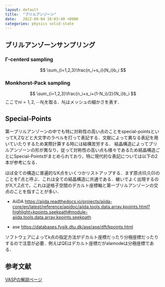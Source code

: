 ```yaml
---
layout: default
title:  "ブリルアンゾーン"
date:   2022-09-04 10:03:40 +0900
categories: physics solid-state
---
```


## ブリルアンゾーンサンプリング

### Γ-centerd sampling

$$ 
 \sum_{i=1,2,3}\frac{n_i+s_i}{N_i}b_i
$$


### Monkhorst-Pack sampling

$$ 
 \sum_{i=1,2,3}\frac{n_i+s_i+(1-N_i)/2}{N_i}b_i
$$
ここで$ni=1,2,\cdots N_i$を取る．$N_i$はメッシュの細かさを表す．



## Special-Points

第一ブリルアンゾーンの中でも特に対称性の高い点のことをspecial-pointsといってX,Zなどと大文字のラベルを打って表記する．文献によって異なる表記を用いていたりするため実際計算する時には結構苦労する． 結晶構造によってブリルアンゾーンの形が異なり，従って対称性の高い点も様々であるため結晶構造ごとにSpecial-Pointsがまとめられており，特に現代的な表記については以下の2本が参考になる．


ほぼ全ての構造に普遍的なK点をいくつかリストアップする．まず原点(0,0,0)のことをΓ点と呼ぶ．これは全ての結晶構造に共通である．継いでよく出現するのがX,Y,Z点で，これは逆格子空間のデカルト座標軸と第一ブリルアンゾーンの交点のことを指すことが多い．



- AiiDA
    https://aiida.readthedocs.io/projects/aiida-core/en/latest/reference/apidoc/aiida.tools.data.array.kpoints.html?highlight=kpoints.seekpath#module-aiida.tools.data.array.kpoints.seekpath

- ase
    https://databases.fysik.dtu.dk/ase/ase/dft/kpoints.html

ソフトウェアによってk点の指定方法がデカルト座標だったり分極座標だったりするので注意が必要．例えばQEはデカルト座標だがalamodeは分極座標である．


## 参考文献

[VASPの解説ページ](https://www.vasp.at/wiki/index.php/KPOINTS)
